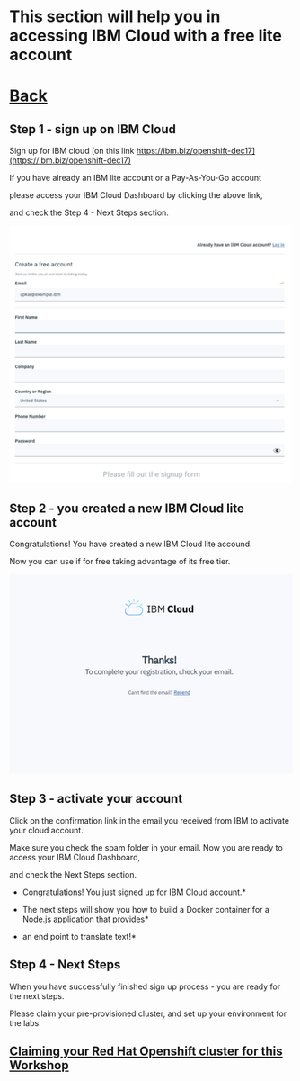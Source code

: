 # This section will help you in accessing IBM Cloud with a free lite account

# [Back](https://github.com/LennartFr/Red-Hat-OpenShift-WorldTour)

## Step 1 - sign up on IBM Cloud

Sign up for IBM cloud [on this link https://ibm.biz/openshift-dec17](https://ibm.biz/openshift-dec17)

If you have already an IBM lite account or a Pay-As-You-Go account

please access your IBM Cloud Dashboard by clicking the above link,

and check the Step 4 - Next Steps section.

<img src="/img/signup.png">

## Step 2 - you created a new IBM Cloud lite account

Congratulations! You have created a new IBM Cloud lite accound. 

Now you can use if for free taking advantage of its free tier.

<img src="/img/creation.png">


## Step 3 - activate your account

Click on the confirmation link in the email you received from IBM to activate your cloud account. 

Make sure you check the spam folder in your email. Now you are ready to access your IBM Cloud Dashboard, 

and check the Next Steps section.

* Congratulations! You just signed up for IBM Cloud account.* 

* The next steps will show you how to build a Docker container for a Node.js application that provides*

* an end point to translate text!*


## Step 4 - Next Steps


When you have successfully finished sign up process - you are ready for the next steps. 

Please claim your pre-provisioned cluster, and set up your environment for the labs.

## [Claiming your Red Hat Openshift cluster for this Workshop](https://github.com/LennartFr/Red-Hat-OpenShift-WorldTour/blob/master/Claiming.md)

